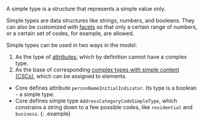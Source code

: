 
A simple type is a structure that represents a simple value only.

Simple types are data structures like strings, numbers, and booleans.  They can also be customized with [facets](./../../facet) so that only a certain range of numbers, or a certain set of codes, for example, are allowed.

Simple types can be used in two ways in the model:

1. As the type of [attributes](../../../property/attribute), which by definition cannot have a complex type.
1. As the base of corresponding [complex types with simple content (CSCs)](../../csc), which can be assigned to elements.

- Core defines attribute `personNameInitialIndicator`.  Its type is a boolean - a simple type.
- Core defines simple type `AddressCategoryCodeSimpleType`, which constrains a string down to a few possible codes, like `residential` and `business`.
{: .example}
